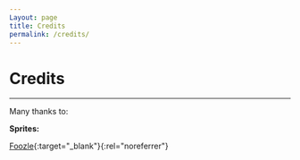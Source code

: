 ```yaml
---
Layout: page
title: Credits
permalink: /credits/
---
```


# Credits

***

Many thanks to:

**Sprites:**

[Foozle](https://foozlecc.itch.io/){:target="_blank"}{:rel="noreferrer"}